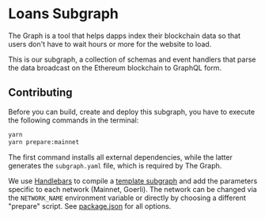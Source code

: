 # Loans Subgraph

The Graph is a tool that helps dapps index their blockchain data so that users don't have to wait hours or more for the website to load.

This is our subgraph, a collection of schemas and event handlers that parse the data broadcast on the Ethereum blockchain to GraphQL form.

## Contributing

Before you can build, create and deploy this subgraph, you have to execute the following commands in the terminal:

```bash
yarn
yarn prepare:mainnet
```

The first command installs all external dependencies, while the latter generates the `subgraph.yaml` file, which is
required by The Graph.

We use [Handlebars](https://github.com/wycats/handlebars.js/) to compile a [template subgraph](./subgraph.template.yaml) and add the parameters specific to each
network (Mainnet, Goerli). The network can be changed via the `NETWORK_NAME` environment variable or directly by choosing a different "prepare" script. See [package.json](./package.json) for all options.

